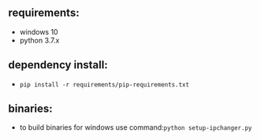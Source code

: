 ## requirements:
- windows 10
- python 3.7.x
 
## dependency install:
- `pip install -r requirements/pip-requirements.txt`

## binaries:
- to build binaries for windows use command:`python setup-ipchanger.py`
